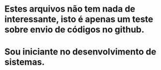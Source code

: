 # Estes arquivos não tem nada de interessante, isto é apenas um teste sobre envio de códigos no github.

# Sou iniciante no desenvolvimento de sistemas.
